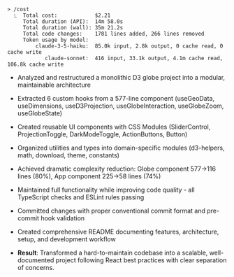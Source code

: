 ```
> /cost
  ⎿  Total cost:            $2.21
     Total duration (API):  14m 58.0s
     Total duration (wall): 35m 21.2s
     Total code changes:    1781 lines added, 266 lines removed
     Token usage by model:
         claude-3-5-haiku:  85.0k input, 2.8k output, 0 cache read, 0 cache write
            claude-sonnet:  416 input, 33.1k output, 4.1m cache read, 106.8k cache write
```

- Analyzed and restructured a monolithic D3 globe project into a modular, maintainable architecture

- Extracted 6 custom hooks from a 577-line component (useGeoData, useDimensions, useD3Projection,
  useGlobeInteraction, useGlobeZoom, useGlobeState)

- Created reusable UI components with CSS Modules (SliderControl, ProjectionToggle, DarkModeToggle,
  ActionButtons, Button)

- Organized utilities and types into domain-specific modules (d3-helpers, math, download, theme,
  constants)

- Achieved dramatic complexity reduction: Globe component 577→116 lines (80%), App component 225→58
  lines (74%)

- Maintained full functionality while improving code quality - all TypeScript checks and ESLint
  rules passing

- Committed changes with proper conventional commit format and pre-commit hook validation

- Created comprehensive README documenting features, architecture, setup, and development workflow

- **Result**: Transformed a hard-to-maintain codebase into a scalable, well-documented project following
  React best practices with clear separation of concerns.
